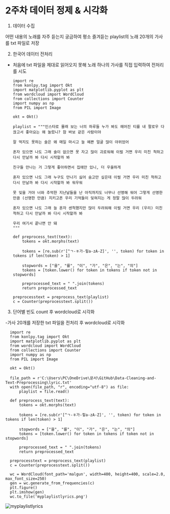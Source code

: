 # 2주차 데이터 정제 & 시각화

1. 데이터 수집

어떤 내용의 노래를 자주 듣는지 궁금하여 평소 즐겨듣는 playlist의 노래 20개의 가사를 txt 파일로 저장

2. 한국어 데이터 전처리

- 처음에 txt 파일을 제대로 읽어오지 못해 노래 하나의 가사를 직접 입력하여 전처리를 시도

      import re
      from konlpy.tag import Okt
      import matplotlib.pyplot as plt
      from wordcloud import WordCloud
      from collections import Counter
      import numpy as np
      from PIL import Image

      okt = Okt()

      playlist = """인스타로 몰래 보는 너의 하루들 누가 봐도 헤어진 티를 내 팔로우 다 끊고서 좋아요는 왜 눌렀니? 참 바보 같은 사람이야

      잘 먹지도 못하는 술은 왜 매일 마시고 늘 예쁜 얼굴 많이 야위었어

      혼자 있으면 나도 그래 술이 없으면 못 자고 많이 괴로워해 이럴 거면 우리 미친 척하고 다시 만날까 봐 다시 시작할까 봐

      친구들 만나는 거 그렇게 좋아하면서 집에만 있니, 더 우울하게

      혼자 있으면 나도 그래 누구도 만나기 싫어 숨고만 싶은데 이럴 거면 우리 미친 척하고 다시 만날까 봐 다시 시작할까 봐 워우워

      못 잊을 거야 너와 추억한 지난날들을 난 아직까지도 너무나 선명해 워어 그렇게 선명한 만큼 (선명한 만큼) 지키고픈 우리 기억들이 잊혀지는 게 정말 많이 두려워

      혼자 있으면 나도 그래 늘 혼자 센척했지만 많이 두려워해 이럴 거면 우리 (우리) 미친 척하고 다시 만날까 봐 다시 시작할까 봐

      우리 여기서 끝나면 안 돼
      """

      def preprocess_text(text):
          tokens = okt.morphs(text)

          tokens = [re.sub(r'[^ㄱ-ㅎ가-힣a-zA-Z]', '', token) for token in tokens if len(token) > 1]

          stopwords = ["을", "를", "이", "가", "은", "는", "의"]
          tokens = [token.lower() for token in tokens if token not in stopwords]

          preprocessed_text = " ".join(tokens)
          return preprocessed_text

      preprocesstext = preprocess_text(playlist)
      c = Counter(preprocesstext.split())


3. 단어별 빈도 count 후 wordcloud로 시각화

-가사 20개를 저장한 txt 파일을 전처리 후 wordcloud로 시각화

      import re
      from konlpy.tag import Okt
      import matplotlib.pyplot as plt
      from wordcloud import WordCloud
      from collections import Counter
      import numpy as np
      from PIL import Image

      okt = Okt()

      file_path = r'C:\Users\PC\OneDrive\문서\GitHub\Data-Cleaning-and-Text-Preprocessing\lyric.txt'
      with open(file_path, "r", encoding="utf-8") as file:
          playlist = file.read()

      def preprocess_text(text):
          tokens = okt.morphs(text)
    
          tokens = [re.sub(r'[^ㄱ-ㅎ가-힣a-zA-Z]', '', token) for token in tokens if len(token) > 1]

          stopwords = ["을", "를", "이", "가", "은", "는", "의"]
          tokens = [token.lower() for token in tokens if token not in stopwords]

          preprocessed_text = " ".join(tokens)
          return preprocessed_text

      preprocesstext = preprocess_text(playlist)
      c = Counter(preprocesstext.split())

      wc = WordCloud(font_path='malgun', width=400, height=400, scale=2.0, max_font_size=250)
      gen = wc.generate_from_frequencies(c)
      plt.figure()
      plt.imshow(gen)
      wc.to_file('myplaylistlyrics.png')

![myplaylistlyrics](https://github.com/mhg337/-2-Data-Cleaning-and-Text-Preprocessing/assets/144089001/072622a4-09b2-4c72-8f65-5bcbbf4f0a15)
